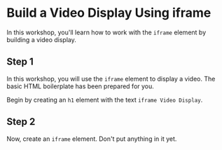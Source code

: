 # Build a Video Display Using iframe

In this workshop, you'll learn how to work with the `iframe` element by building a video display.

## Step 1

In this workshop, you will use the `iframe` element to display a video. The basic HTML boilerplate has been prepared for you.

Begin by creating an `h1` element with the text `iframe Video Display`.

## Step 2

Now, create an `iframe` element. Don't put anything in it yet.
